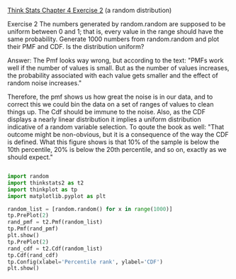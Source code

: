 [Think Stats Chapter 4 Exercise 2](http://greenteapress.com/thinkstats2/html/thinkstats2005.html#toc41) (a random distribution)

Exercise 2   The numbers generated by random.random are supposed to be uniform between 0 and 1; that is, every value in the range should have the same probability.
Generate 1000 numbers from random.random and plot their PMF and CDF. Is the distribution uniform?

Answer: The Pmf looks way wrong, but according to the text: "PMFs work well if the number of values is small. But as the number of values increases, the probability associated with each value gets smaller and the effect of random noise increases."

Therefore, the pmf shows us how great the noise is in our data, and to correct this we could bin the data on a set of ranges of values to clean things up. The Cdf should be immune to the noise.
Also, as the CDF displays a nearly linear distribution it implies a uniform distribution indicative of a random variable selection.
To qoute the book as well: "That outcome might be non-obvious, but it is a consequence of the way the CDF is defined. What this figure shows is that 10% of the sample is below the 10th percentile, 20% is below the 20th percentile, and so on, exactly as we should expect."


```python

import random
import thinkstats2 as t2
import thinkplot as tp
import matplotlib.pyplot as plt

random_list = [random.random() for x in range(1000)]
tp.PrePlot(2)
rand_pmf = t2.Pmf(random_list)
tp.Pmf(rand_pmf)
plt.show()
tp.PrePlot(2)
rand_cdf = t2.Cdf(random_list)
tp.Cdf(rand_cdf)
tp.Config(xlabel='Percentile rank', ylabel='CDF')    
plt.show()
```
